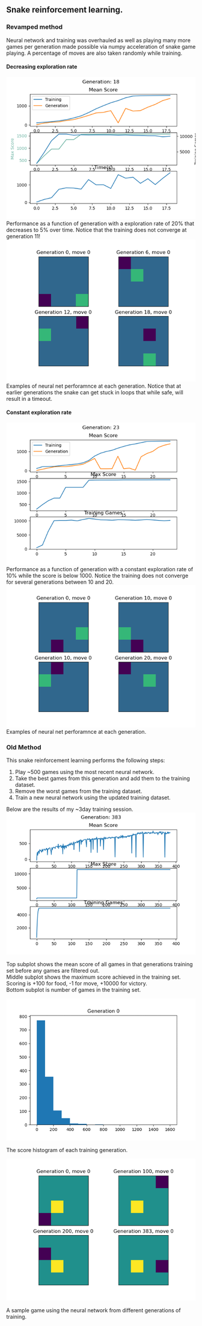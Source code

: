 ## Snake reinforcement learning.
### Revamped method
Neural network and training was overhauled as well as playing many more games per generation made possible via numpy acceleration of snake game playing. A percentage of moves are also taken randomly while training.

#### Decreasing exploration rate
![](media/pictures/4x4_decreasing_exploration_rate.png)  
Performance as a function of generation with a exploration rate of 20% that decreases to 5% over time. Notice that the training does not converge at generation 11!  
![](media/gifs/4x4_fast_explore.gif)  
Examples of neural net perforamnce at each generation. Notice that at earlier generations the snake can get stuck in loops that while safe, will result in a timeout.  
#### Constant exploration rate
![](media/pictures/4x4_constant_exploration_rate.png)  
Performance as a function of generation with a constant exploration rate of 10% while the score is below 1000. Notice the training does not converge for several generations between 10 and 20.
![](media/gifs//4x4_nn_optimization_1.gif)  
Examples of neural net perforamnce at each generation.  
 
### Old Method
This snake reinforcement learning performs the following steps:
1. Play ~500 games using the most recent neural network.
2. Take the best games from this generation and add them to the training dataset.
3. Remove the worst games from the training dataset.
4. Train a new neural network using the updated training dataset.


Below are the results of my ~3day training session.  
![](media/pictures/sept-6-training.png)  

Top subplot shows the mean score of all games in that generations training set before any games are filtered out.  
Middle subplot shows the maximum score achieved in the training set. Scoring is +100 for food, -1 for move, +10000 for victory.  
Bottom subplot is number of games in the training set.  
  
![](media/gifs/sept-6-2020_slow.gif)  
  
The score histogram of each training generation.  
  
![](media/gifs/compareGif.gif)  
  
A sample game using the neural network from different generations of training.  